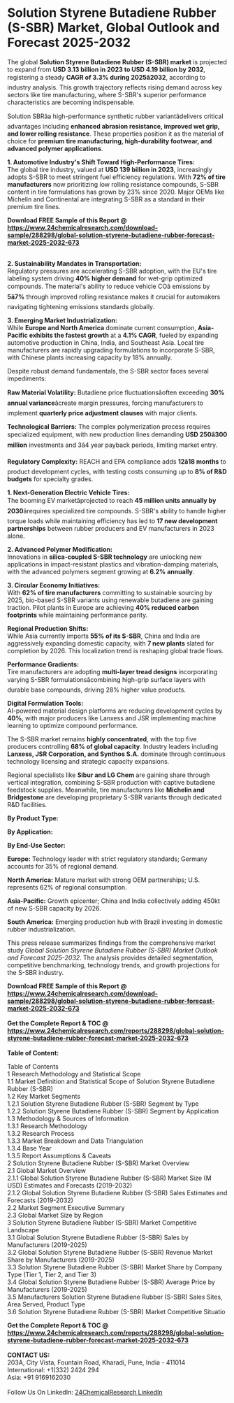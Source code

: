 <h1>Solution Styrene Butadiene Rubber (S-SBR) Market, Global Outlook and Forecast 2025-2032</h1><p>The global <strong>Solution Styrene Butadiene Rubber (S-SBR) market</strong> is projected to expand from <strong>USD 3.13 billion in 2023 to USD 4.19 billion by 2032</strong>, registering a steady <strong>CAGR of 3.3% during 2025â2032</strong>, according to industry analysis. This growth trajectory reflects rising demand across key sectors like tire manufacturing, where S-SBR's superior performance characteristics are becoming indispensable.</p><p>Solution SBRâa high-performance synthetic rubber variantâdelivers critical advantages including <strong>enhanced abrasion resistance, improved wet grip, and lower rolling resistance</strong>. These properties position it as the material of choice for <strong>premium tire manufacturing, high-durability footwear, and advanced polymer applications</strong>.</p><p><strong>1. Automotive Industry's Shift Toward High-Performance Tires:</strong><br>
The global tire industry, valued at <strong>USD 139 billion in 2023</strong>, increasingly adopts S-SBR to meet stringent fuel efficiency regulations. With <strong>72% of tire manufacturers</strong> now prioritizing low rolling resistance compounds, S-SBR content in tire formulations has grown by 23% since 2020. Major OEMs like Michelin and Continental are integrating S-SBR as a standard in their premium tire lines.</p><div><b>Download FREE Sample of this Report @ 
            <a href="https://www.24chemicalresearch.com/download-sample/288298/global-solution-styrene-butadiene-rubber-forecast-market-2025-2032-673">
            https://www.24chemicalresearch.com/download-sample/288298/global-solution-styrene-butadiene-rubber-forecast-market-2025-2032-673</a></b></div><br><p><strong>2. Sustainability Mandates in Transportation:</strong><br>
Regulatory pressures are accelerating S-SBR adoption, with the EU's tire labeling system driving <strong>40% higher demand</strong> for wet-grip optimized compounds. The material's ability to reduce vehicle COâ emissions by <strong>5â7%</strong> through improved rolling resistance makes it crucial for automakers navigating tightening emissions standards globally.</p><p><strong>3. Emerging Market Industrialization:</strong><br>
While <strong>Europe and North America</strong> dominate current consumption, <strong>Asia-Pacific exhibits the fastest growth</strong> at a <strong>4.1% CAGR</strong>, fueled by expanding automotive production in China, India, and Southeast Asia. Local tire manufacturers are rapidly upgrading formulations to incorporate S-SBR, with Chinese plants increasing capacity by 18% annually.</p><p>Despite robust demand fundamentals, the S-SBR sector faces several impediments:</p><p><strong>Raw Material Volatility:</strong> Butadiene price fluctuationsâoften exceeding <strong>30% annual variance</strong>âcreate margin pressures, forcing manufacturers to implement <strong>quarterly price adjustment clauses</strong> with major clients.</p><p><strong>Technological Barriers:</strong> The complex polymerization process requires specialized equipment, with new production lines demanding <strong>USD 250â300 million</strong> investments and 3â4 year payback periods, limiting market entry.</p><p><strong>Regulatory Complexity:</strong> REACH and EPA compliance adds <strong>12â18 months</strong> to product development cycles, with testing costs consuming up to <strong>8% of R&amp;D budgets</strong> for specialty grades.</p><p><strong>1. Next-Generation Electric Vehicle Tires:</strong><br>
The booming EV marketâprojected to reach <strong>45 million units annually by 2030</strong>ârequires specialized tire compounds. S-SBR's ability to handle higher torque loads while maintaining efficiency has led to <strong>17 new development partnerships</strong> between rubber producers and EV manufacturers in 2023 alone.</p><p><strong>2. Advanced Polymer Modification:</strong><br>
Innovations in <strong>silica-coupled S-SBR technology</strong> are unlocking new applications in impact-resistant plastics and vibration-damping materials, with the advanced polymers segment growing at <strong>6.2% annually</strong>.</p><p><strong>3. Circular Economy Initiatives:</strong><br>
With <strong>62% of tire manufacturers</strong> committing to sustainable sourcing by 2025, bio-based S-SBR variants using renewable butadiene are gaining traction. Pilot plants in Europe are achieving <strong>40% reduced carbon footprints</strong> while maintaining performance parity.</p><p><strong>Regional Production Shifts:</strong><br>
    While Asia currently imports <strong>55% of its S-SBR</strong>, China and India are aggressively expanding domestic capacity, with <strong>7 new plants</strong> slated for completion by 2026. This localization trend is reshaping global trade flows.</p><p><strong>Performance Gradients:</strong><br>
    Tire manufacturers are adopting <strong>multi-layer tread designs</strong> incorporating varying S-SBR formulationsâcombining high-grip surface layers with durable base compounds, driving 28% higher value products.</p><p><strong>Digital Formulation Tools:</strong><br>
    AI-powered material design platforms are reducing development cycles by <strong>40%</strong>, with major producers like Lanxess and JSR implementing machine learning to optimize compound performance.</p><p>The S-SBR market remains <strong>highly concentrated</strong>, with the top five producers controlling <strong>68% of global capacity</strong>. Industry leaders including <strong>Lanxess, JSR Corporation, and Synthos S.A.</strong> dominate through continuous technology licensing and strategic capacity expansions.</p><p>Regional specialists like <strong>Sibur and LG Chem</strong> are gaining share through vertical integration, combining S-SBR production with captive butadiene feedstock supplies. Meanwhile, tire manufacturers like <strong>Michelin and Bridgestone</strong> are developing proprietary S-SBR variants through dedicated R&amp;D facilities.</p><p><strong>By Product Type:</strong></p><p><strong>By Application:</strong></p><p><strong>By End-Use Sector:</strong></p><p><strong>Europe:</strong> Technology leader with strict regulatory standards; Germany accounts for 35% of regional demand.</p><p><strong>North America:</strong> Mature market with strong OEM partnerships; U.S. represents 62% of regional consumption.</p><p><strong>Asia-Pacific:</strong> Growth epicenter; China and India collectively adding 450kt of new S-SBR capacity by 2026.</p><p><strong>South America:</strong> Emerging production hub with Brazil investing in domestic rubber industrialization.</p><p>This press release summarizes findings from the comprehensive market study <em>Global Solution Styrene Butadiene Rubber (S-SBR) Market Outlook and Forecast 2025-2032</em>. The analysis provides detailed segmentation, competitive benchmarking, technology trends, and growth projections for the S-SBR industry.</p><div><b>Download FREE Sample of this Report @ 
            <a href="https://www.24chemicalresearch.com/download-sample/288298/global-solution-styrene-butadiene-rubber-forecast-market-2025-2032-673">
            https://www.24chemicalresearch.com/download-sample/288298/global-solution-styrene-butadiene-rubber-forecast-market-2025-2032-673</a></b></div><br><div><b>Get the Complete Report & TOC @ 
            <a href="https://www.24chemicalresearch.com/reports/288298/global-solution-styrene-butadiene-rubber-forecast-market-2025-2032-673">
            https://www.24chemicalresearch.com/reports/288298/global-solution-styrene-butadiene-rubber-forecast-market-2025-2032-673</a></b></div><br>
            <b>Table of Content:</b><p>Table of Contents<br />
1 Research Methodology and Statistical Scope<br />
1.1 Market Definition and Statistical Scope of Solution Styrene Butadiene Rubber (S-SBR)<br />
1.2 Key Market Segments<br />
1.2.1 Solution Styrene Butadiene Rubber (S-SBR) Segment by Type<br />
1.2.2 Solution Styrene Butadiene Rubber (S-SBR) Segment by Application<br />
1.3 Methodology & Sources of Information<br />
1.3.1 Research Methodology<br />
1.3.2 Research Process<br />
1.3.3 Market Breakdown and Data Triangulation<br />
1.3.4 Base Year<br />
1.3.5 Report Assumptions & Caveats<br />
2 Solution Styrene Butadiene Rubber (S-SBR) Market Overview<br />
2.1 Global Market Overview<br />
2.1.1 Global Solution Styrene Butadiene Rubber (S-SBR) Market Size (M USD) Estimates and Forecasts (2019-2032)<br />
2.1.2 Global Solution Styrene Butadiene Rubber (S-SBR) Sales Estimates and Forecasts (2019-2032)<br />
2.2 Market Segment Executive Summary<br />
2.3 Global Market Size by Region<br />
3 Solution Styrene Butadiene Rubber (S-SBR) Market Competitive Landscape<br />
3.1 Global Solution Styrene Butadiene Rubber (S-SBR) Sales by Manufacturers (2019-2025)<br />
3.2 Global Solution Styrene Butadiene Rubber (S-SBR) Revenue Market Share by Manufacturers (2019-2025)<br />
3.3 Solution Styrene Butadiene Rubber (S-SBR) Market Share by Company Type (Tier 1, Tier 2, and Tier 3)<br />
3.4 Global Solution Styrene Butadiene Rubber (S-SBR) Average Price by Manufacturers (2019-2025)<br />
3.5 Manufacturers Solution Styrene Butadiene Rubber (S-SBR) Sales Sites, Area Served, Product Type<br />
3.6 Solution Styrene Butadiene Rubber (S-SBR) Market Competitive Situatio</p><div><b>Get the Complete Report & TOC @ 
            <a href="https://www.24chemicalresearch.com/reports/288298/global-solution-styrene-butadiene-rubber-forecast-market-2025-2032-673">
            https://www.24chemicalresearch.com/reports/288298/global-solution-styrene-butadiene-rubber-forecast-market-2025-2032-673</a></b></div><br><b>CONTACT US:</b><br>
            203A, City Vista, Fountain Road, Kharadi, Pune, India - 411014<br>
            International: +1(332) 2424 294<br>
            Asia: +91 9169162030 <br><br>
            Follow Us On LinkedIn: <a href="https://www.linkedin.com/company/24chemicalresearch/">24ChemicalResearch LinkedIn</a>